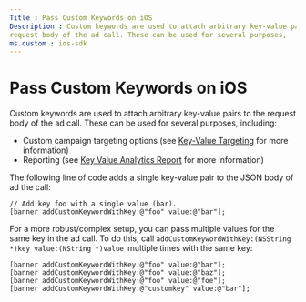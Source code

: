 ```yaml
---
Title : Pass Custom Keywords on iOS
Description : Custom keywords are used to attach arbitrary key-value pairs to the
request body of the ad call. These can be used for several purposes,
ms.custom : ios-sdk
---
```



# Pass Custom Keywords on iOS



Custom keywords are used to attach arbitrary key-value pairs to the
request body of the ad call. These can be used for several purposes,
including:

- Custom campaign targeting options (see <a
  href="xandr-api/custom-key-value-targeting.md"
  class="xref" target="_blank">Key-Value Targeting</a> for more
  information)
- Reporting (see <a
  href="xandr-api/key-value-analytics-report.md"
  class="xref" target="_blank">Key Value Analytics Report</a> for more
  information)

The following line of code adds a single key-value pair to the JSON body
of ad the call:

``` pre
// Add key foo with a single value (bar).
[banner addCustomKeywordWithKey:@"foo" value:@"bar"];
```

For a more robust/complex setup, you can pass multiple values for the
same key in the ad call. To do this,
call `addCustomKeywordWithKey:(NSString *)key value:(NString *)value `multiple
times with the same key:

``` pre
[banner addCustomKeywordWithKey:@"foo" value:@"bar"];
[banner addCustomKeywordWithKey:@"foo" value:@"baz"];
[banner addCustomKeywordWithKey:@"foo" value:@"foe"];
[banner addCustomKeywordWithKey:@"customkey" value:@"bar"];
```




